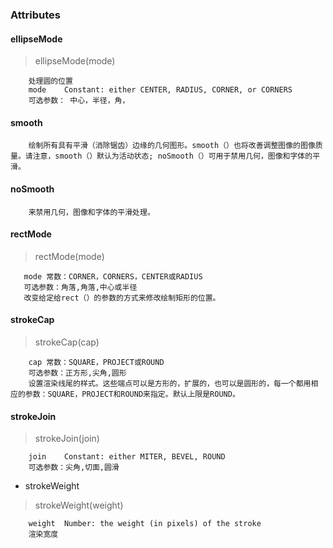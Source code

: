 ### Attributes

#### ellipseMode 

>ellipseMode(mode)

        处理圆的位置
        mode	Constant: either CENTER, RADIUS, CORNER, or CORNERS
        可选参数： 中心，半径，角，
        
#### smooth
        绘制所有具有平滑（消除锯齿）边缘的几何图形。smooth（）也将改善调整图像的图像质量。请注意，smooth（）默认为活动状态; noSmooth（）可用于禁用几何，图像和字体的平滑。

#### noSmooth
        来禁用几何，图像和字体的平滑处理。
        
#### rectMode
>rectMode(mode)

       mode	常数：CORNER，CORNERS，CENTER或RADIUS
       可选参数：角落,角落,中心或半径
       改变给定给rect（）的参数的方式来修改绘制矩形的位置。 

#### strokeCap
>strokeCap(cap)

        cap	常数：SQUARE，PROJECT或ROUND
        可选参数：正方形,尖角,圆形
        设置渲染线尾的样式。这些端点可以是方形的，扩展的，也可以是圆形的，每一个都用相应的参数：SQUARE，PROJECT和ROUND来指定。默认上限是ROUND。
        
#### strokeJoin
>strokeJoin(join)

        join	Constant: either MITER, BEVEL, ROUND
        可选参数：尖角,切面,圆滑
        
- strokeWeight
>strokeWeight(weight)

        weight	Number: the weight (in pixels) of the stroke
        渲染宽度

